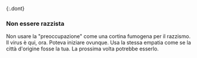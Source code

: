 {:.dont}
### Non essere razzista

Non usare la "preoccupazione" come una cortina fumogena per il razzismo. Il virus è qui, ora. Poteva iniziare ovunque. Usa la stessa empatia come se la città d'origine fosse la tua. La prossima volta potrebbe esserlo.
